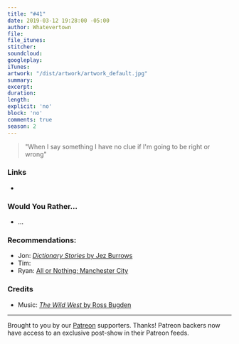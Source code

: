```yaml
---
title: "#41"
date: 2019-03-12 19:28:00 -05:00
author: Whatevertown
file: 
file_itunes: 
stitcher: 
soundcloud: 
googleplay: 
iTunes: 
artwork: "/dist/artwork/artwork_default.jpg"
summary: 
excerpt: 
duration: 
length: 
explicit: 'no'
block: 'no'
comments: true
season: 2
---
```


> "When I say something I have no clue if I'm going to be right or wrong"

### Links
- 

### Would You Rather…
- …

### Recommendations:
- Jon: [*Dictionary Stories* by Jez Burrows](http://www.dictionarystories.com)
- Tim:
- Ryan: [All or Nothing: Manchester City](https://www.youtube.com/watch?v=S6ds0rLzk9Q)

### Credits
- Music: [*The Wild West* by Ross Bugden](https://www.youtube.com/watch?v=VDPMAuv-3nk)

---

Brought to you by our [Patreon](https://www.patreon.com/whatevertown) supporters. Thanks! Patreon backers now have access to an exclusive post-show in their Patreon feeds.
